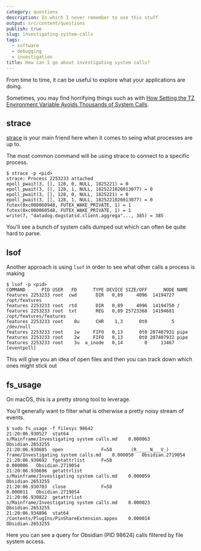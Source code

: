 ```yaml
---
category: questions
description: In which I never remember to use this stuff
output: src/content/questions
publish: true
slug: investigating-system-calls
tags:
  - software
  - debugging
  - investigation
title: How can I go about investigating system calls?
---
```

From time to time, it can be useful to explore what your applications are doing.

Sometimes, you may find horrifying things such as with [How Setting the TZ Environment Variable Avoids Thousands of System Calls](https://blog.packagecloud.io/set-environment-variable-save-thousands-of-system-calls/).

## strace

[strace](https://strace.io/) is your main friend here when it comes to seing what processes are up to.

The most common command will be using strace to connect to a specific process.

```console
$ strace -p <pid>
strace: Process 2253233 attached
epoll_pwait(3, [], 128, 0, NULL, 1825221) = 0
epoll_pwait(3, [], 128, 1, NULL, 1825221026013077) = 0
epoll_pwait(3, [], 128, 0, NULL, 1825221) = 0
epoll_pwait(3, [], 128, 1, NULL, 1825221026013077) = 0
futex(0xc000060948, FUTEX_WAKE_PRIVATE, 1) = 1
futex(0xc000060548, FUTEX_WAKE_PRIVATE, 1) = 1
write(7, "datadog.dogstatsd.client.aggrega"..., 385) = 385
```

You'll see a bunch of system calls dumped out which can often be quite hard to parse.

## lsof

Another approach is using `lsof` in order to see what other calls a process is making

```console
$ lsof -p <pid>
COMMAND      PID USER   FD      TYPE DEVICE SIZE/OFF      NODE NAME
features 2253233 root  cwd       DIR   0,89     4096  14194727 /opt/features
features 2253233 root  rtd       DIR   0,89     4096  14194750 /
features 2253233 root  txt       REG   0,89 25723368  14194681 /opt/features/features
features 2253233 root    0u      CHR    1,3      0t0         5 /dev/null
features 2253233 root    1w     FIFO   0,13      0t0 207407931 pipe
features 2253233 root    2w     FIFO   0,13      0t0 207407932 pipe
features 2253233 root    3u  a_inode   0,14        0     13467 [eventpoll]
```

This will give you an idea of open files and then you can track down which ones might stick out

## fs_usage

On macOS, this is a pretty strong tool to leverage.

You'll generally want to filter what is otherwise a pretty noisy stream of events.

```console
$ sudo fs_usage -f filesys 98642
21:20:06.930527  stat64                                 s/Mainframe/Investigating system calls.md    0.000063   Obsidian.2653255
21:20:06.930685  open              F=58       (R_____N___V_)  frame/Investigating system calls.md    0.000050   Obsidian.2719054
21:20:06.930692  fgetattrlist      F=58                                                              0.000006   Obsidian.2719054
21:20:06.930696  getattrlist                            s/Mainframe/Investigating system calls.md    0.000059   Obsidian.2653255
21:20:06.930703  close             F=58                                                              0.000011   Obsidian.2719054
21:20:06.930822  getattrlist                            s/Mainframe/Investigating system calls.md    0.000023   Obsidian.2653255
21:20:06.934896  stat64                                 /Contents/PlugIns/PinShareExtension.appex    0.000014   Obsidian.2653255
```

Here you can see a query for Obsidian (PID 98624) calls filtered by file system access.